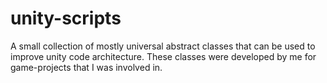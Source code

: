 # unity-scripts
A small collection of mostly universal abstract classes that can be used to improve unity code architecture.
These classes were developed by me for game-projects that I was involved in.
